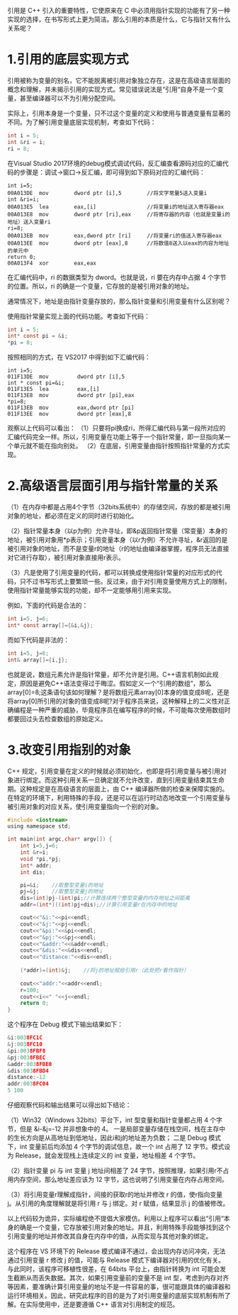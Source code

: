 引用是 C++ 引入的重要特性，它使原来在 C 中必须用指针实现的功能有了另一种实现的选择，在书写形式上更为简洁。那么引用的本质是什么，它与指针又有什么关系呢？
# 1.引用的底层实现方式
引用被称为变量的别名，它不能脱离被引用对象独立存在，这是在高级语言层面的概念和理解，并未揭示引用的实现方式。常见错误说法是“引用“自身不是一个变量，甚至编译器可以不为引用分配空间。

实际上，引用本身是一个变量，只不过这个变量的定义和使用与普通变量有显著的不同。为了解引用变量底层实现机制，考查如下代码：

```c
int i = 5;
int &ri = i;
ri = 8;
```
在Visual Studio 2017环境的debug模式调试代码，反汇编查看源码对应的汇编代码的步骤是：调试->窗口->反汇编，即可得到如下原码对应的汇编代码：
```
int i=5;
00A013DE  mov        dword ptr [i],5    	//将文字常量5送入变量i
int &ri=i;
00A013E5  lea        eax,[i]  	 	    	//将变量i的地址送入寄存器eax
00A013E8  mov        dword ptr [ri],eax  	//将寄存器的内容（也就是变量i的地址）送入变量ri
ri=8;
00A013EB  mov        eax,dword ptr [ri]  	//将变量ri的值送入寄存器eax
00A013EE  mov        dword ptr [eax],8   	//将数值8送入以eax的内容为地址的单元中
return 0;
00A013F4  xor        eax,eax
```
在汇编代码中，ri 的数据类型为 dword。也就是说，ri 要在内存中占据 4 个字节的位置。所以，ri 的确是一个变量，它存放的是被引用对象的地址。

通常情况下，地址是由指针变量存放的，那么指针变量和引用变量有什么区别呢？

使用指针常量实现上面的代码功能。考查如下代码：
```c
int i = 5;
int* const pi = &i;
*pi = 8;
```
按照相同的方式，在 VS2017 中得到如下汇编代码：
```
int i=5;
011F13DE  mov         dword ptr [i],5  
int * const pi=&i;
011F13E5  lea         eax,[i]  
011F13E8  mov         dword ptr [pi],eax  
*pi=8;
011F13EB  mov         eax,dword ptr [pi]  
011F13EE  mov         dword ptr [eax],8  
```
观察以上代码可以看出：
（1）只要将pi换成ri，所得汇编代码与第一段所对应的汇编代码完全一样。所以，引用变量在功能上等于一个指针常量，即一旦指向某一个单元就不能在指向别处。
（2）在底层，引用变量由指针按照指针常量的方式实现。

# 2.高级语言层面引用与指针常量的关系
（1）在内存中都是占用4个字节（32bits系统中）的存储空间，存放的都是被引用对象的地址，都必须在定义的同时进行初始化。

（2）指针常量本身（以p为例）允许寻址，即&p返回指针常量（常变量）本身的地址，被引用对象用*p表示；引用变量本身（以r为例）不允许寻址，&r返回的是被引用对象的地址，而不是变量r的地址（r的地址由编译器掌握，程序员无法直接对它进行存取），被引用对象直接用r表示。

（3）凡是使用了引用变量的代码，都可以转换成使用指针常量的对应形式的代码，只不过书写形式上要繁琐一些。反过来，由于对引用变量使用方式上的限制，使用指针常量能够实现的功能，却不一定能够用引用来实现。

例如，下面的代码是合法的：
```c
int i=5, j=6;
int* const array[]={&i,&j};
```
而如下代码是非法的：
```c
int i=5, j=6;
int& array[]={i,j};
```
也就是说，数组元素允许是指针常量，却不允许是引用。C++语言机制如此规定，原因是避免C++语法变得过于晦涩。假如定义一个“引用的数组”，那么array[0]=8;这条语句该如何理解？是将数组元素array[0]本身的值变成8呢，还是将array[0]所引用的对象的值变成8呢?对于程序员来说，这种解释上的二义性对正确编程是一种严重的威胁，毕竟程序员在编写程序的时候，不可能每次使用数组时都要回过头去检查数组的原始定义。

# 3.改变引用指别的对象
C++ 规定，引用变量在定义的时候就必须初始化，也即是将引用变量与被引用对象进行绑定。而这种引用关系一旦确定就不允许改变，直到引用变量结束其生命期。这种规定是在高级语言的层面上，由 C++ 编译器所做的检查来保障实施的。在特定的环境下，利用特殊的手段，还是可以在运行时动态地改变一个引用变量与被引用对象的对应关系，使引用变量指向一个别的对象。
```c
#include <iostream>
using namespace std;

int main(int argc,char* argv[]) {
	int i=5,j=6;
	int &r=i;
	void *pi,*pj;
	int* addr;
	int dis;

	pi=&i;    //取整型变量i的地址
	pj=&j;    //取整型变量j的地址
	dis=(int)pj-(int)pi;//计算连续两个整型变量的内存地址之间距离
	addr=(int*)((int)pj+dis);//计算引用变量r在内存中的地址

	cout<<"&i:"<<pi<<endl;
	cout<<"&j:"<<pj<<endl;
	cout<<"&pi:"<<&pi<<endl;
	cout<<"&pj:"<<&pj<<endl;
	cout<<"&addr:"<<&addr<<endl;
	cout<<"&dis:"<<&dis<<endl;
	cout<<"distance:"<<dis<<endl;
	
	(*addr)=(int)&j;    //将j的地址赋给引用r（此处把r看作指针）
	
	cout<<"addr:"<<addr<<endl;
	r=100;
	cout<<i<<" "<<j<<endl;
	return 0;
}
```

这个程序在 Debug 模式下输出结果如下：
```c
&i:0038FC1C
&j:0038FC10
&pi:0038FBF8
&pj:0038FBEC
&addr:0038FBE0
&dis:0038FBD4
distance:-12
addr:0038FC04
5 100
```
仔细观察代码和输出结果可以得出如下结论：

（1）Win32（Windows 32bits）平台下，int 型变量和指针变量都占用 4 个字节，但是 &i-&j=-12 并非想象中的 4。
一是局部变量存储在栈空间，栈在主存中的生长方向是从高地址到低地址，因此i和j的地址差为负数；
二是 Debug 模式下，int 变量前后均添加 4 个字节的调试信息，故一个 int 占用了 12 字节。模式设为 Release，就会发现栈上连续定义的 int 变量，地址相差 4 个字节。

（2）指针变量 pi 与 int 变量 j 地址间相差了 24 字节，按照推理，如果引用r不占用内存空间，那么地址差应该为 12 字节，这也说明了引用变量在内存占用空间。

（3）将引用变量r理解成指针，间接的获取r的地址并修改 r 的值，使r指向变量 j。从引用的角度理解就是将引用 r 与 j 绑定。对 r 赋值，结果显示 j 的值被修改。

以上代码较为诡异，实际编程绝不提倡大家模仿。利用以上程序可以看出“引用“本身的确是一个变量，它存放被引用对象的地址。并且，利用特殊手段能够找到这个引用变量的地址并修改其自身在内存中的值，从而实现与其他对象的绑定。

这个程序在 VS 环境下的 Release 模式编译不通过，会出现内存访问冲突，无法通过引用变量 r 修改 j 的值，可能与 Release 模式下编译器对引用的优化有关。与此同时，该程序可移植性很差，在 64bits 平台上，由指针转换为 int 可能会发生截断从而丢失数据。其次，如果引用变量前的变量不是 int 型，考虑到内存对齐等因素，要准确计算引用变量的地址不是一件容易的事，很可能跟具体的编译器和运行环境相关。因此，研究此程序的目的是为了对引用变量的底层实现机制有所了解。在实际使用中，还是要遵循 C++ 语言对引用制定的规范。
